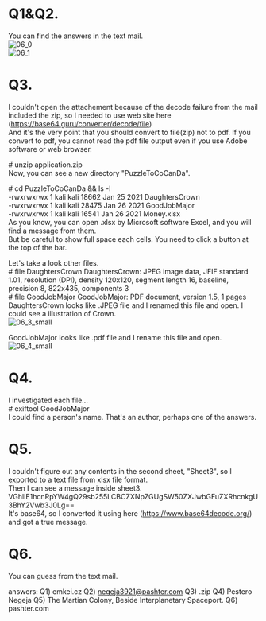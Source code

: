 # Q1&Q2.  
You can find the answers in the text mail.  
![06_0](https://user-images.githubusercontent.com/39981286/159650511-177f8cac-6b5b-4167-9aa4-8346b49b060a.jpg)  
![06_1](https://user-images.githubusercontent.com/39981286/159651897-77269c44-40c7-4884-98a2-1dcda2df9425.jpg)  

# Q3.  
I couldn't open the attachement because of the decode failure from the mail included the zip, so I needed to use web site here (https://base64.guru/converter/decode/file)  
And it's the very point that you should convert to file(zip) not to pdf. If you convert to pdf, you cannot read the pdf file output even if you use Adobe software or web browser.  

\# unzip application.zip  
Now, you can see a new directory "PuzzleToCoCanDa".  

\# cd PuzzleToCoCanDa && ls -l  
-rwxrwxrwx 1 kali kali 18662 Jan 25  2021  DaughtersCrown  
-rwxrwxrwx 1 kali kali 28475 Jan 26  2021  GoodJobMajor  
-rwxrwxrwx 1 kali kali 16541 Jan 26  2021  Money.xlsx  
As you know, you can open .xlsx by Microsoft software Excel, and you will find a message from them.  
But be careful to show full space each cells. You need to click a button at the top of the bar.  

Let's take a look other files.  
\# file DaughtersCrown
DaughtersCrown: JPEG image data, JFIF standard 1.01, resolution (DPI), density 120x120, segment length 16, baseline, precision 8, 822x435, components 3  
\# file GoodJobMajor
GoodJobMajor: PDF document, version 1.5, 1 pages  
DaughtersCrown looks like .JPEG file and I renamed this file and open. I could see a illustration of Crown.  
 ![06_3_small](https://user-images.githubusercontent.com/39981286/159651488-a2cf5556-3f9b-4972-b04b-66d745567789.jpg)  

GoodJobMajor looks like .pdf file and I rename this file and open.  
![06_4_small](https://user-images.githubusercontent.com/39981286/159651500-47a2901a-e7a6-481f-b906-2c7dbaee213f.jpg)  

# Q4.    
I investigated each file...  
\# exiftool GoodJobMajor  
I could find a person's name. That's an author, perhaps one of the answers.  

# Q5.  
I couldn't figure out any contents in the second sheet, "Sheet3", so I exported to a text file from xlsx file format.  
Then I can see a message inside sheet3.  
VGhlIE1hcnRpYW4gQ29sb255LCBCZXNpZGUgSW50ZXJwbGFuZXRhcnkgU3BhY2Vwb3J0Lg==  
It's base64, so I converted it using here (https://www.base64decode.org/) and got a true message.  

# Q6.  
You can guess from the text mail.  

answers:
Q1) emkei.cz
Q2) negeja3921@pashter.com
Q3) .zip
Q4) Pestero Negeja
Q5) The Martian Colony, Beside Interplanetary Spaceport.
Q6) pashter.com
